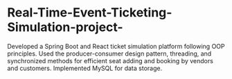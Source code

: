 # Real-Time-Event-Ticketing-Simulation-project-
Developed a Spring Boot and React ticket simulation platform following  OOP principles. Used the producer-consumer design pattern, threading,  and synchronized methods for efficient seat adding and booking by  vendors and customers. Implemented MySQL for data storage.
